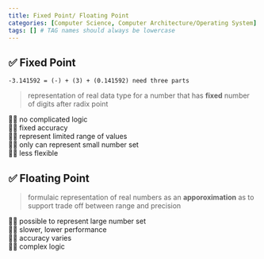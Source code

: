 ```yaml
---
title: Fixed Point/ Floating Point
categories: [Computer Science, Computer Architecture/Operating System]
tags: [] # TAG names should always be lowercase
---
```


## ✅ Fixed Point

```T
-3.141592 = (-) + (3) + (0.141592) need three parts
```

> representation of real data type for a number that has **fixed** number of digits after radix point
> <br>

👍🏻 no complicated logic<br>
👍🏻 fixed accuracy<br>
👎🏻 represent limited range of values<br>
👎🏻 only can represent small number set<br>
👎🏻 less flexible<br>

## ✅ Floating Point

> formulaic representation of real numbers as an **apporoximation** as to support trade off between range and precision
> <br>

👍🏻 possible to represent large number set<br>
👎🏻 slower, lower performance<br>
👎🏻 accuracy varies<br>
👎🏻 complex logic<br>
